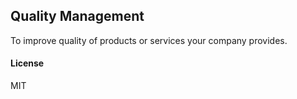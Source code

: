 ## Quality Management

To improve quality of products or services your company provides.

#### License

MIT